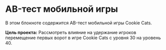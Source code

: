 # AB-тест мобильной игры
В этом блокноте содержится AB-тест мобильной игры Cookie Cats.

**Цель проекта:** Рассмотреть влияние на удержание игроков перемещение первых ворот в игре Cookie Cats с уровня 30 на уровень 40.
